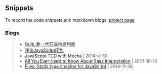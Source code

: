 Snippets
--------

To record the code snippets and markdown blogs. [project page](http://owenyang0.github.io/Snippets)

### Blogs
> * [Gulp_新一代前端构建利器](blogs/technique/Gulp_新一代前端构建利器.md)
> * [浅谈JavaScript闭包](blogs/technique/浅谈JavaScript闭包.md)
> * [JavaScript TDD with Mocha](blogs/technique/JavaScript%20TDD%20with%20Mocha.md) | 2014-4-30
> * [All You Ever Need to Know About Sass Interpolation](blogs/technique/你需要知道的Sass插值.md) | 2014-10-10
> * [Flow: Static type checker for JavaScript](blogs/technique/Flow_Static%20type%20checker%20for%20JavaScript.md) | 2014-11-28
